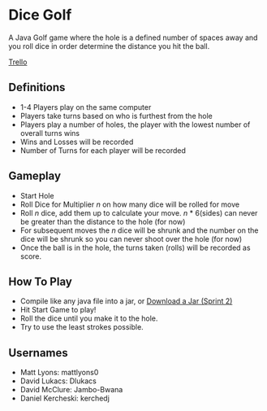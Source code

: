 # Dice Golf

A Java Golf game where the hole is a defined number of spaces away and you roll dice in order determine the distance you hit the ball.

[Trello](https://trello.com/b/rMvKnNd1/dicegame-project)

## Definitions
* 1-4 Players play on the same computer
* Players take turns based on who is furthest from the hole
* Players play a number of holes, the player with the lowest number of overall turns wins
* Wins and Losses will be recorded
* Number of Turns for each player will be recorded

## Gameplay
* Start Hole
* Roll Dice for Multiplier *n* on how many dice will be rolled for move
* Roll *n* dice, add them up to calculate your move. *n* * 6(sides) can never be greater than the distance to the hole (for now)
* For subsequent moves the *n* dice will be shrunk and the number on the dice will be shrunk so you can never shoot over the hole (for now)
* Once the ball is in the hole, the turns taken (rolls) will be recorded as score.

## How To Play
* Compile like any java file into a jar, or [Download a Jar (Sprint 2)](http://mattlyons.net/downloads/school/cse360/DiceGame.jar)
* Hit Start Game to play!
* Roll the dice until you make it to the hole.
* Try to use the least strokes possible.


## Usernames
* Matt Lyons: mattlyons0
* David Lukacs: Dlukacs
* David McClure: Jambo-Bwana
* Daniel Kercheski: kerchedj 
